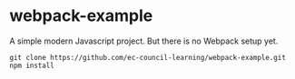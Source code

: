 # webpack-example

A simple modern Javascript project. But there is no Webpack setup yet.

```
git clone https://github.com/ec-council-learning/webpack-example.git
npm install
```
